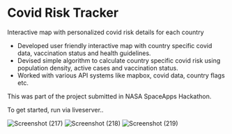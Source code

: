 # Covid Risk Tracker
Interactive map with personalized covid risk details for each country

- Developed user friendly interactive map with country specific covid data, vaccination status and health guidelines.
- Devised simple algorithm to calculate country specific covid risk using population density, active cases and vaccination status.
- Worked with various API systems like mapbox, covid data, country flags etc.




This was part of the project submitted in NASA SpaceApps Hackathon.

To get started, run via liveserver..

![Screenshot (217)](https://user-images.githubusercontent.com/53051451/197586856-b21f5566-274f-47b4-a5bd-0a39d77da7a8.png)
![Screenshot (218)](https://user-images.githubusercontent.com/53051451/197586861-ddbba53c-5e9c-4a04-a41b-356458f2c8a3.png)
![Screenshot (219)](https://user-images.githubusercontent.com/53051451/197586847-af514ad7-d5e1-4c2c-991d-aab9d7e09ff7.png)




